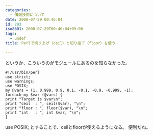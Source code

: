 ```yaml
---
categories:
  - 情報技術について
date: 2008-07-29 00:46:04
id: 293
iso8601: 2008-07-29T00:46:04+09:00
tags:
  - undef
title: Perlで切り上げ（ceil）と切り捨て（floor）を使う

---
```


<p>というか、こういうのがモジュールにあるのを知らなかった。</p>

<pre><code>#!/usr/bin/perl
use strict;
use warnings;
use POSIX;
my @vars = (1, 0.999, 0.9, 0.1, -0.1, -0.9, -0.999, -1);
foreach my &#36;var (@vars) {
print &#34;Target is &#36;var\n&#34;;
print &#34;ceil  : &#34;, ceil(&#36;var), &#34;\n&#34;;
print &#34;floor : &#34;, floor(&#36;var), &#34;\n&#34;;
print &#34;int   : &#34;, int &#36;var, &#34;\n&#34;;
}
</code></pre>

<p>use POSIX;
とすることで、ceilとfloorが使えるようになる。
便利だね。</p>
    	